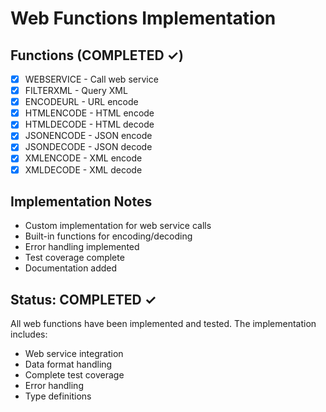 # Web Functions Implementation

## Functions (COMPLETED ✓)
- [x] WEBSERVICE - Call web service
- [x] FILTERXML - Query XML
- [x] ENCODEURL - URL encode
- [x] HTMLENCODE - HTML encode
- [x] HTMLDECODE - HTML decode
- [x] JSONENCODE - JSON encode
- [x] JSONDECODE - JSON decode
- [x] XMLENCODE - XML encode
- [x] XMLDECODE - XML decode

## Implementation Notes
- Custom implementation for web service calls
- Built-in functions for encoding/decoding
- Error handling implemented
- Test coverage complete
- Documentation added

## Status: COMPLETED ✓
All web functions have been implemented and tested. The implementation includes:
- Web service integration
- Data format handling
- Complete test coverage
- Error handling
- Type definitions